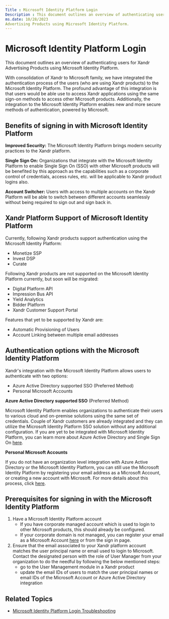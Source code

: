 ```yaml
---
Title : Microsoft Identity Platform Login
Description : This document outlines an overview of authenticating users for Xandr
ms.date: 10/28/2023
Advertising Products using Microsoft Identity Platform.
---
```



# Microsoft Identity Platform Login



This document outlines an overview of authenticating users for Xandr
Advertising Products using Microsoft Identity Platform.

With consolidation of Xandr to Microsoft family, we have integrated the
authentication process of the users (who are using Xandr products) to
the Microsoft Identity Platform. The profound advantage of this
integration is that users would be able use to access Xandr applications
using the same sign-on methods to access other Microsoft products.
Additionally, the integration to the Microsoft Identity Platform enables
new and more secure methods of authentication, powered by Microsoft.



## Benefits of signing in with Microsoft Identity Platform

**Improved Security:** The Microsoft Identity Platform brings modern
security practices to the Xandr platform.

**Single Sign On:** Organizations that integrate with the Microsoft
Identity Platform to enable Single Sign On (SSO) with other Microsoft
products will be benefited by this approach as the capabilities such as
a corporate control of credentials, access rules, etc. will be
applicable to Xandr product logins also.

**Account Switcher:** Users with access to multiple accounts on the
Xandr Platform will be able to switch between different accounts
seamlessly without being required to sign out and sign back in.





## Xandr Platform Support of Microsoft Identity Platform

Currently, following Xandr products support authentication using the
Microsoft Identity Platform:

- Monetize SSP
- Invest DSP
- Curate

Following Xandr products are not supported on the Microsoft Identity
Platform currently, but soon will be migrated:

- Digital Platform API
- Impression Bus API
- Yield Analytics
- Bidder Platform
- Xandr Customer Support Portal

Features that yet to be supported by Xandr are:

- Automatic Provisioning of Users
- Account Linking between multiple email addresses





## Authentication options with the Microsoft Identity Platform

Xandr's integration with the Microsoft Identity Platform allows users to
authenticate with two options:

- Azure Active Directory supported SSO (Preferred Method)
- Personal Microsoft Accounts

**Azure Active Directory supported SSO** (Preferred Method)

Microsoft Identity Platform enables organizations to authenticate their
users to various cloud and on-premise solutions using the same set of
credentials. Couple of Xandr customers are already integrated and they
can utilize the Microsoft Identity Platform SSO solution without any
additional configuration. If you are yet to be integrated with Microsoft
Identity Platform, you can learn more about Azure Active Directory and
Single Sign On <a
href="https://www.microsoft.com/en-us/security/business/identity-access/azure-active-directory-single-sign-on"
class="xref" target="_blank">here</a>.

**Personal Microsoft Accounts**

If you do not have an organization level integration with Azure Active
Directory or the Microsoft Identity Platform, you can still use the
Microsoft Identity Platform by registering your email address as a
Microsoft Account, or creating a new account with Microsoft. For more
details about this process, click
<a href="https://account.microsoft.com/account/Account" class="xref"
target="_blank">here</a>.





## Prerequisites for signing in with the Microsoft Identity Platform

1.  Have a Microsoft Identity Platform account
    - If you have corporate managed account which is used to login to
      other Microsoft products, this should already be configured.
    - If your corporate domain is not managed, you can register your
      email as a Microsoft Account
      <a href="https://account.microsoft.com/account/Account" class="xref"
      target="_blank">here</a> or from the sign in page.
2.  Ensure that the email associated to your Xandr platform account
    matches the user principal name or email used to login to Microsoft.
    Contact the designated person with the role of
    User Manager from your
    organization to do the needful by following the below mentioned
    steps:
    - go to the User Management
      module in a Xandr product
    - update the email IDs of users to match the user principal names or
      email IDs of the Microsoft Account or Azure Active Directory
      integration





## Related Topics

- <a href="microsoft-identity-platform-login-troubleshooting.md"
  class="xref"
  title="This document outlines some scenarios where questions may arise in the minds of users while using Microsoft Identity Platform.">Microsoft
  Identity Platform Login Troubleshooting</a>






